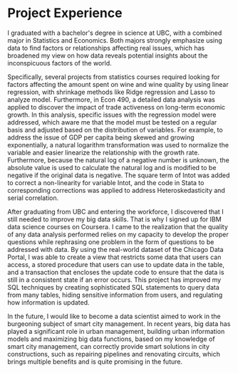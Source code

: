 # Project Experience

I graduated with a bachelor's degree in science at UBC, with a combined major in Statistics and Economics. Both majors strongly emphasize using data to find factors or relationships affecting real issues, which has broadened my view on how data reveals potential insights about the inconspicuous factors of the world. 

Specifically, several projects from statistics courses required looking for factors affecting the amount spent on wine and wine quality by using linear regression, with shrinkage methods like Ridge regression and Lasso to analyze model. Furthermore, in Econ 490, a detailed data analysis was applied to discover the impact of trade activeness on long-term economic growth. In this analysis, specific issues with the regression model were addressed, which aware me that the model must be tested on a regular basis and adjusted based on the distribution of variables. For example, to address the issue of GDP per capita being skewed and growing exponentially, a natural logarithm transformation was used to normalize the variable and easier linearize the relationship with the growth rate. Furthermore, because the natural log of a negative number is unknown, the absolute value is used to calculate the natural log and is modified to be negative if the original data is negative. The square term of Intot was added to correct a non-linearity for variable Intot, and the code in Stata to corresponding corrections was applied to address Heteroskedasticity and serial correlation.

After graduating from UBC and entering the workforce, I discovered that I still needed to improve my big data skills. That is why I signed up for IBM data science courses on Coursera. I came to the realization that the quality of any data analysis performed relies on my capacity to develop the proper questions while rephrasing one problem in the form of questions to be addressed with data. By using the real-world dataset of the Chicago Data Portal, I was able to create a view that restricts some data that users can access, a stored procedure that users can use to update data in the table, and a transaction that encloses the update code to ensure that the data is still in a consistent state if an error occurs. This project has improved my SQL techniques by creating sophisticated SQL statements to query data from many tables, hiding sensitive information from users, and regulating how information is updated. 

In the future, I would like to become a data scientist aimed to work in the burgeoning subject of smart city management. In recent years, big data has played a significant role in urban management, building urban information models and maximizing big data functions, based on my knowledge of smart city management, can correctly provide smart solutions in city constructions, such as repairing pipelines and renovating circuits, which brings multiple benefits and is quite promising in the future.
